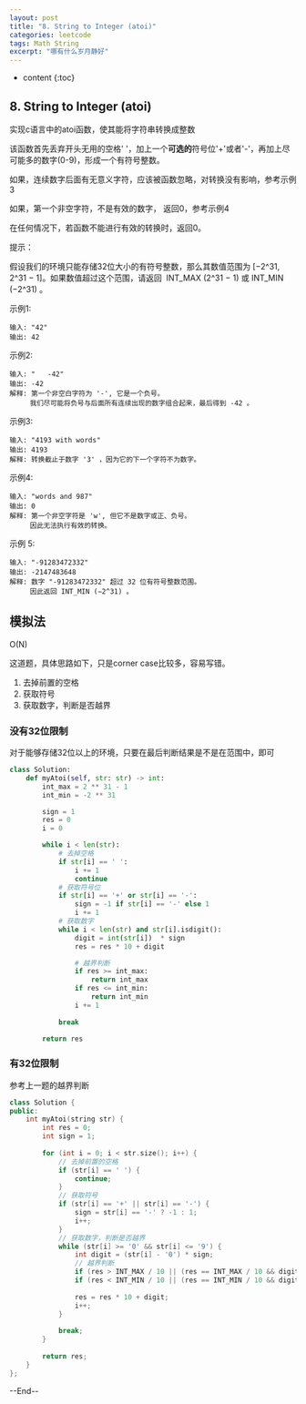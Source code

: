 ```yaml
---
layout: post
title: "8. String to Integer (atoi)"
categories: leetcode
tags: Math String
excerpt: "哪有什么岁月静好"
---
```


* content
{:toc}

## 8. String to Integer (atoi)

实现c语言中的atoi函数，使其能将字符串转换成整数

该函数首先丢弃开头无用的空格' '，加上一个**可选的**符号位'+'或者'-'，再加上尽可能多的数字(0-9)，形成一个有符号整数。

如果，连续数字后面有无意义字符，应该被函数忽略，对转换没有影响，参考示例3

如果，第一个非空字符，不是有效的数字， 返回0，参考示例4

在任何情况下，若函数不能进行有效的转换时，返回0。

提示：

假设我们的环境只能存储32位大小的有符号整数，那么其数值范围为 [−2^31,  2^31 − 1]。如果数值超过这个范围，请返回  INT_MAX (2^31 − 1) 或 INT_MIN (−2^31) 。
 

示例1:

```
输入: "42"
输出: 42
```

示例2:

```
输入: "   -42"
输出: -42
解释: 第一个非空白字符为 '-', 它是一个负号。
     我们尽可能将负号与后面所有连续出现的数字组合起来，最后得到 -42 。
```

示例3:

```
输入: "4193 with words"
输出: 4193
解释: 转换截止于数字 '3' ，因为它的下一个字符不为数字。
```

示例4:

```
输入: "words and 987"
输出: 0
解释: 第一个非空字符是 'w', 但它不是数字或正、负号。
     因此无法执行有效的转换。
```

示例 5:

```
输入: "-91283472332"
输出: -2147483648
解释: 数字 "-91283472332" 超过 32 位有符号整数范围。 
     因此返回 INT_MIN (−2^31) 。
```

## 模拟法

O(N)

这道题，具体思路如下，只是corner case比较多，容易写错。

1. 去掉前置的空格
2. 获取符号
3. 获取数字，判断是否越界

### 没有32位限制

对于能够存储32位以上的环境，只要在最后判断结果是不是在范围中，即可

```python
class Solution:
    def myAtoi(self, str: str) -> int:
        int_max = 2 ** 31 - 1
        int_min = -2 ** 31

        sign = 1
        res = 0
        i = 0

        while i < len(str):
            # 去掉空格
            if str[i] == ' ':
                i += 1
                continue
            # 获取符号位
            if str[i] == '+' or str[i] == '-':
                sign = -1 if str[i] == '-' else 1
                i += 1
            # 获取数字
            while i < len(str) and str[i].isdigit():
                digit = int(str[i])  * sign
                res = res * 10 + digit

                # 越界判断
                if res >= int_max:
                    return int_max
                if res <= int_min:
                    return int_min
                i += 1
            
            break

        return res
```

### 有32位限制

参考上一题的越界判断

```cpp
class Solution {
public:
    int myAtoi(string str) {
        int res = 0;
        int sign = 1;
        
        for (int i = 0; i < str.size(); i++) {
            // 去掉前置的空格
            if (str[i] == ' ') {
                continue;
            }
            // 获取符号
            if (str[i] == '+' || str[i] == '-') {
                sign = str[i] == '-' ? -1 : 1;
                i++;
            }
            // 获取数字，判断是否越界
            while (str[i] >= '0' && str[i] <= '9') {
                int digit = (str[i] - '0') * sign;
                // 越界判断
                if (res > INT_MAX / 10 || (res == INT_MAX / 10 && digit > 7)) return INT_MAX;
                if (res < INT_MIN / 10 || (res == INT_MIN / 10 && digit < -8)) return INT_MIN;
                    
                res = res * 10 + digit;
                i++;
            }
            
            break;
        }
        
        return res;
    }
};
```

--End--


